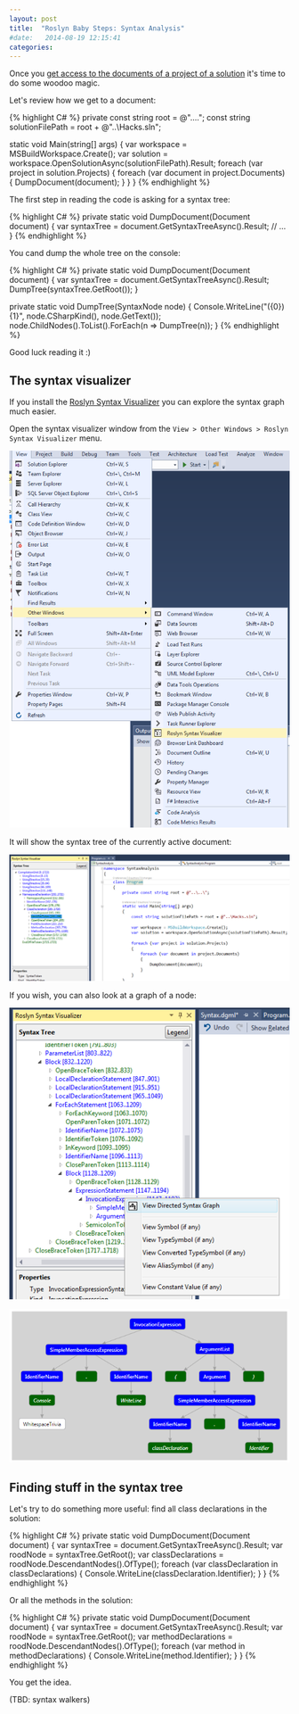 ```yaml
---
layout: post
title:  "Roslyn Baby Steps: Syntax Analysis"
#date:   2014-08-19 12:15:41
categories:
---
```


Once you [get access to the documents of a project of a solution]() it's time to do some woodoo magic.

Let's review how we get to a document:

{% highlight C# %}
private const string root = @"..\..\";
const string solutionFilePath = root + @"..\Hacks.sln";

static void Main(string[] args)
{
    var workspace = MSBuildWorkspace.Create();
    var solution = workspace.OpenSolutionAsync(solutionFilePath).Result;
    foreach (var project in solution.Projects)
    {
        foreach (var document in project.Documents)
        {
            DumpDocument(document);
        }
    }
}
{% endhighlight %}

The first step in reading the code is asking for a syntax tree:

{% highlight C# %}
private static void DumpDocument(Document document)
{
    var syntaxTree = document.GetSyntaxTreeAsync().Result;
    // ...
}
{% endhighlight %}

You cand dump the whole tree on the console:

{% highlight C# %}
private static void DumpDocument(Document document)
{
    var syntaxTree = document.GetSyntaxTreeAsync().Result;
    DumpTree(syntaxTree.GetRoot());
}

private static void DumpTree(SyntaxNode node)
{
    Console.WriteLine("({0}) {1}", node.CSharpKind(), node.GetText());
    node.ChildNodes().ToList().ForEach(n => DumpTree(n));
}
{% endhighlight %}

Good luck reading it :)

The syntax visualizer
---
If you install the [Roslyn Syntax Visualizer](https://visualstudiogallery.msdn.microsoft.com/70e184da-9b3a-402f-b210-d62a898e2887) you can explore the syntax graph much easier.

Open the syntax visualizer window from the `View > Other Windows > Roslyn Syntax Visualizer` menu.

![Open the syntax visualizer window](/assets/OpenSyntaxVisualizerView.png "Open the syntax visualizer window")

It will show the syntax tree of the currently active document:

![Syntax tree](/assets/SyntaxTree.png "Syntax tree")

If you wish, you can also look at a graph of a node:

![Open the syntax graph window](/assets/OpenSyntaxGraphView.png "Open the syntax graph window")

![Syntax graph](/assets/SyntaxGraph.png "Syntax graph")

Finding stuff in the syntax tree
---

Let's try to do something more useful: find all class declarations in the solution:

{% highlight C# %}
private static void DumpDocument(Document document)
{
    var syntaxTree = document.GetSyntaxTreeAsync().Result;
    var roodNode = syntaxTree.GetRoot();
    var classDeclarations = roodNode.DescendantNodes().OfType<ClassDeclarationSyntax>();
    foreach (var classDeclaration in classDeclarations)
    {
        Console.WriteLine(classDeclaration.Identifier);
    }
}
{% endhighlight %}

Or all the methods in the solution:

{% highlight C# %}
private static void DumpDocument(Document document)
{
    var syntaxTree = document.GetSyntaxTreeAsync().Result;
    var roodNode = syntaxTree.GetRoot();
    var methodDeclarations = roodNode.DescendantNodes().OfType<MethodDeclarationSyntax>();
    foreach (var method in methodDeclarations)
    {
        Console.WriteLine(method.Identifier);
    }
}
{% endhighlight %}

You get the idea.

(TBD: syntax walkers)